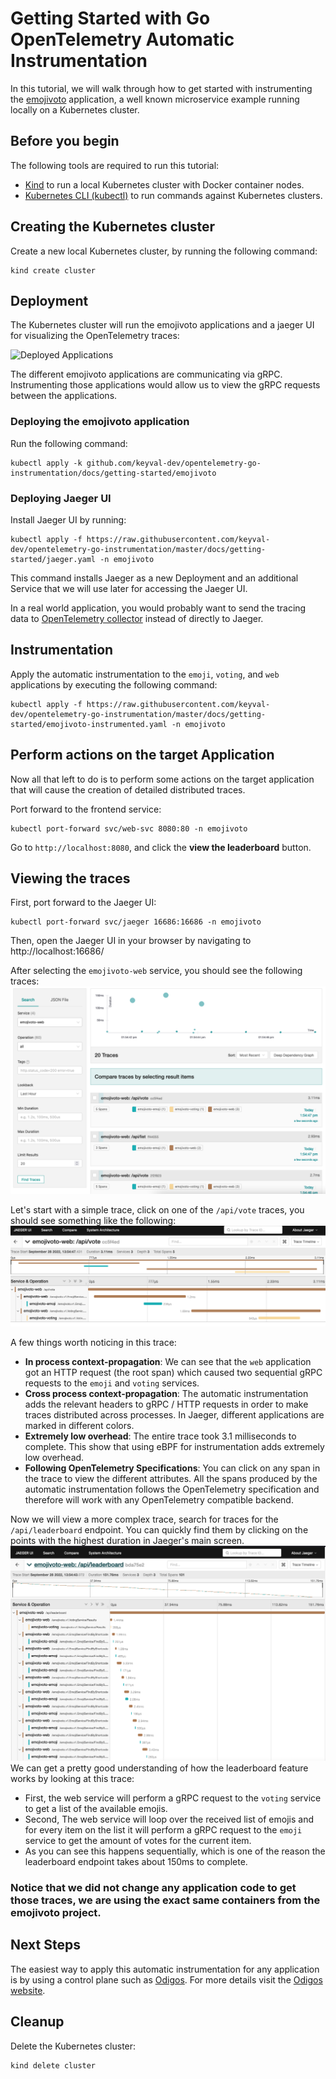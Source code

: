 # Getting Started with Go OpenTelemetry Automatic Instrumentation

In this tutorial, we will walk through how to get started with instrumenting the [emojivoto](https://github.com/BuoyantIO/emojivoto) application, a well known microservice example running locally on a Kubernetes cluster.

## Before you begin

The following tools are required to run this tutorial:

- [Kind](https://kind.sigs.k8s.io/) to run a local Kubernetes cluster with Docker container nodes.
- [Kubernetes CLI (kubectl)](https://kubernetes.io/docs/tasks/tools/install-kubectl/) to run commands against Kubernetes clusters.

## Creating the Kubernetes cluster

Create a new local Kubernetes cluster, by running the following command:

```shell
kind create cluster
```

## Deployment

The Kubernetes cluster will run the emojivoto applications and a jaeger UI for visualizing the OpenTelemetry traces:

![Deployed Applications](deployed_apps.jpg)

The different emojivoto applications are communicating via gRPC. Instrumenting those applications would allow us to view the gRPC requests between the applications.

### Deploying the emojivoto application

Run the following command:

```shell
kubectl apply -k github.com/keyval-dev/opentelemetry-go-instrumentation/docs/getting-started/emojivoto
```

### Deploying Jaeger UI

Install Jaeger UI by running:

```shell
kubectl apply -f https://raw.githubusercontent.com/keyval-dev/opentelemetry-go-instrumentation/master/docs/getting-started/jaeger.yaml -n emojivoto
```

This command installs Jaeger as a new Deployment and an additional Service that we will use later for accessing the Jaeger UI.

In a real world application, you would probably want to send the tracing data to [OpenTelemetry collector](https://github.com/open-telemetry/opentelemetry-collector) instead of directly to Jaeger.

## Instrumentation

Apply the automatic instrumentation to the `emoji`, `voting`, and `web` applications by executing the following command:

```shell
kubectl apply -f https://raw.githubusercontent.com/keyval-dev/opentelemetry-go-instrumentation/master/docs/getting-started/emojivoto-instrumented.yaml -n emojivoto
```

## Perform actions on the target Application

Now all that left to do is to perform some actions on the target application that will cause the creation of detailed distributed traces.

Port forward to the frontend service:

```shell
kubectl port-forward svc/web-svc 8080:80 -n emojivoto
```

Go to `http://localhost:8080`, and click the **view the leaderboard** button.

## Viewing the traces

First, port forward to the Jaeger UI:

```shell
kubectl port-forward svc/jaeger 16686:16686 -n emojivoto
```

Then, open the Jaeger UI in your browser by navigating to http://localhost:16686/

After selecting the `emojivoto-web` service, you should see the following traces:
![Traces](jaeger_traces.png)

Let's start with a simple trace, click on one of the `/api/vote` traces, you should see something like the following:
![vote_trace](vote_trace.png)

A few things worth noticing in this trace:
- **In process context-propagation**: We can see that the `web` application got an HTTP request (the root span) which caused two sequential gRPC requests to the `emoji` and `voting` services.
- **Cross process context-propagation**: The automatic instrumentation adds the relevant headers to gRPC / HTTP requests in order to make traces distributed across processes. In Jaeger, different applications are marked in different colors.
- **Extremely low overhead**: The entire trace took 3.1 milliseconds to complete. This show that using eBPF for instrumentation adds extremely low overhead.
- **Following OpenTelemetry Specifications**: You can click on any span in the trace to view the different attributes. All the spans produced by the automatic instrumentation follows the OpenTelemetry specification and therefore will work with any OpenTelemetry compatible backend.

Now we will view a more complex trace, search for traces for the `/api/leaderboard` endpoint.
You can quickly find them by clicking on the points with the highest duration in Jaeger's main screen.
![leaderboard_trace](leaderboard_trace.png)
We can get a pretty good understanding of how the leaderboard feature works by looking at this trace:
- First, the web service will perform a gRPC request to the `voting` service to get a list of the available emojis.
- Second, The web service will loop over the received list of emojis and for every item on the list it will perform a gRPC request to the `emoji` service to get the amount of votes for the current item.
- As you can see this happens sequentially, which is one of the reason the leaderboard endpoint takes about 150ms to complete.

### Notice that we did not change any application code to get those traces, we are using the exact same containers from the emojivoto project.

## Next Steps

The easiest way to apply this automatic instrumentation for any application is by using a control plane such as [Odigos](https://github.com/keyval-dev/odigos).
For more details visit the [Odigos website](https://odigos.io).

## Cleanup

Delete the Kubernetes cluster:

```shell
kind delete cluster
```
